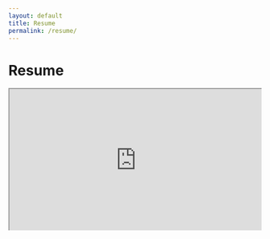 ```yaml
---
layout: default
title: Resume
permalink: /resume/
---
```


# Resume

<style>
/* from : https://www.w3schools.com/howto/howto_css_responsive_iframes.asp */

.container {
  position: relative;
  overflow: hidden;
  width: 100%;
  padding-top: 56.25%; /* 16:9 Aspect Ratio (divide 9 by 16 = 0.5625) */
}

/* Then style the iframe to fit in the container div with full height and width */
.responsive-iframe {
  position: absolute;
  top: 0;
  left: 0;
  bottom: 0;
  right: 0;
  width: 100%;
  height: 100%;
}
</style>

<div class="container">
<iframe class="responsive-iframe" src="https://drive.google.com/file/d/1VUtTeouN3V3XsuAmU-1PAAyBDceTxuK9/preview" width="640" height="480"></iframe>
</div>
